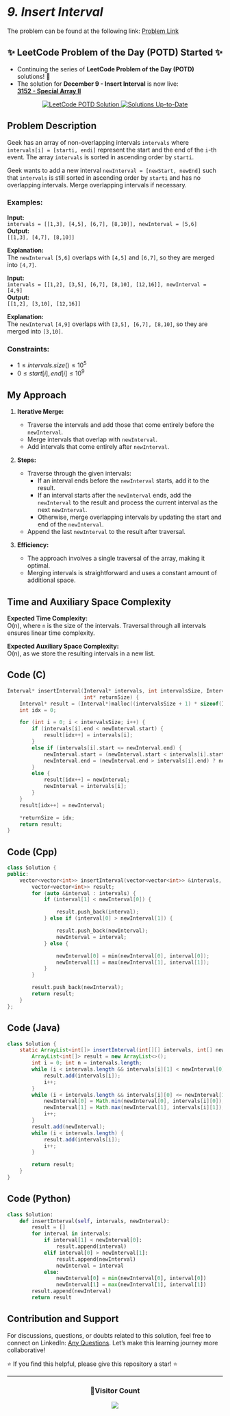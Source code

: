 # _9. Insert Interval_

The problem can be found at the following link: [Problem Link](https://www.geeksforgeeks.org/problems/insert-interval-1666733333/1)

<div align="center">
  <h2>✨ LeetCode Problem of the Day (POTD) Started ✨</h2>
</div>

- Continuing the series of **LeetCode Problem of the Day (POTD)** solutions! 🎯
- The solution for **December 9 - Insert Interval** is now live:  
  [**3152 - Special Array II**](https://github.com/Hunterdii/Leetcode-POTD/blob/main/December%202024%20Leetcode%20Solution/3152.Special%20Array%20II.md)

<div align="center">
  <a href="https://github.com/Hunterdii/Leetcode-POTD/blob/main/December%202024%20Leetcode%20Solution/3152.Special%20Array%20II.md">
    <img src="https://img.shields.io/badge/LeetCode%20POTD-Solution%20Live-brightgreen?style=for-the-badge&logo=leetcode" alt="LeetCode POTD Solution" />
  </a>
  <a href="https://github.com/Hunterdii/Leetcode-POTD/blob/main/December%202024%20Leetcode%20Solution/3152.Special%20Array%20II.md">
    <img src="https://img.shields.io/badge/Solutions-Up%20to%20Date-blue?style=for-the-badge" alt="Solutions Up-to-Date" />
  </a>
</div>

## Problem Description

Geek has an array of non-overlapping intervals `intervals` where `intervals[i] = [starti, endi]` represent the start and the end of the `i`-th event. The array `intervals` is sorted in ascending order by `starti`.

Geek wants to add a new interval `newInterval = [newStart, newEnd]` such that `intervals` is still sorted in ascending order by `starti` and has no overlapping intervals. Merge overlapping intervals if necessary.

### Examples:

**Input:**  
`intervals = [[1,3], [4,5], [6,7], [8,10]], newInterval = [5,6]`  
**Output:**  
`[[1,3], [4,7], [8,10]]`

**Explanation:**  
The `newInterval` `[5,6]` overlaps with `[4,5]` and `[6,7]`, so they are merged into `[4,7]`.

**Input:**  
`intervals = [[1,2], [3,5], [6,7], [8,10], [12,16]], newInterval = [4,9]`  
**Output:**  
`[[1,2], [3,10], [12,16]]`

**Explanation:**  
The `newInterval` `[4,9]` overlaps with `[3,5], [6,7], [8,10]`, so they are merged into `[3,10]`.

### Constraints:

- $`1 ≤ intervals.size() ≤ 10^5`$
- $`0 ≤ start[i], end[i] ≤ 10^9`$

## My Approach

1. **Iterative Merge:**

   - Traverse the intervals and add those that come entirely before the `newInterval`.
   - Merge intervals that overlap with `newInterval`.
   - Add intervals that come entirely after `newInterval`.

2. **Steps:**

   - Traverse through the given intervals:
     - If an interval ends before the `newInterval` starts, add it to the result.
     - If an interval starts after the `newInterval` ends, add the `newInterval` to the result and process the current interval as the next `newInterval`.
     - Otherwise, merge overlapping intervals by updating the start and end of the `newInterval`.
   - Append the last `newInterval` to the result after traversal.

3. **Efficiency:**
   - The approach involves a single traversal of the array, making it optimal.
   - Merging intervals is straightforward and uses a constant amount of additional space.

## Time and Auxiliary Space Complexity

**Expected Time Complexity:**  
O(n), where `n` is the size of the intervals. Traversal through all intervals ensures linear time complexity.

**Expected Auxiliary Space Complexity:**  
O(n), as we store the resulting intervals in a new list.

## Code (C)

```c
Interval* insertInterval(Interval* intervals, int intervalsSize, Interval newInterval,
                         int* returnSize) {
    Interval* result = (Interval*)malloc((intervalsSize + 1) * sizeof(Interval));
    int idx = 0;

    for (int i = 0; i < intervalsSize; i++) {
        if (intervals[i].end < newInterval.start) {
            result[idx++] = intervals[i];
        }
        else if (intervals[i].start <= newInterval.end) {
            newInterval.start = (newInterval.start < intervals[i].start) ? newInterval.start : intervals[i].start;
            newInterval.end = (newInterval.end > intervals[i].end) ? newInterval.end : intervals[i].end;
        }
        else {
            result[idx++] = newInterval;
            newInterval = intervals[i];
        }
    }
    result[idx++] = newInterval;

    *returnSize = idx;
    return result;
}
```

## Code (Cpp)

```cpp
class Solution {
public:
    vector<vector<int>> insertInterval(vector<vector<int>> &intervals, vector<int> &newInterval) {
        vector<vector<int>> result;
        for (auto &interval : intervals) {
            if (interval[1] < newInterval[0]) {

                result.push_back(interval);
            } else if (interval[0] > newInterval[1]) {

                result.push_back(newInterval);
                newInterval = interval;
            } else {

                newInterval[0] = min(newInterval[0], interval[0]);
                newInterval[1] = max(newInterval[1], interval[1]);
            }
        }

        result.push_back(newInterval);
        return result;
    }
};

```

## Code (Java)

```java
class Solution {
    static ArrayList<int[]> insertInterval(int[][] intervals, int[] newInterval) {
        ArrayList<int[]> result = new ArrayList<>();
        int i = 0; int n = intervals.length;
        while (i < intervals.length && intervals[i][1] < newInterval[0]) {
            result.add(intervals[i]);
            i++;
        }
        while (i < intervals.length && intervals[i][0] <= newInterval[1]) {
            newInterval[0] = Math.min(newInterval[0], intervals[i][0]);
            newInterval[1] = Math.max(newInterval[1], intervals[i][1]);
            i++;
        }
        result.add(newInterval);
        while (i < intervals.length) {
            result.add(intervals[i]);
            i++;
        }

        return result;
    }
}
```

## Code (Python)

```python
class Solution:
    def insertInterval(self, intervals, newInterval):
        result = []
        for interval in intervals:
            if interval[1] < newInterval[0]:
                result.append(interval)
            elif interval[0] > newInterval[1]:
                result.append(newInterval)
                newInterval = interval
            else:
                newInterval[0] = min(newInterval[0], interval[0])
                newInterval[1] = max(newInterval[1], interval[1])
        result.append(newInterval)
        return result
```

## Contribution and Support

For discussions, questions, or doubts related to this solution, feel free to connect on LinkedIn: [Any Questions](https://www.linkedin.com/in/patel-hetkumar-sandipbhai-8b110525a/). Let’s make this learning journey more collaborative!

⭐ If you find this helpful, please give this repository a star! ⭐

---

<div align="center">
  <h3><b>📍Visitor Count</b></h3>
</div>

<p align="center">
  <img src="https://visitor-badge.laobi.icu/badge?page_id=Hunterdii.GeeksforGeeks-POTD" />
</p>
